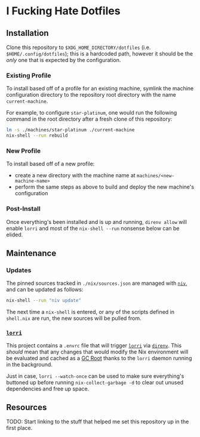 # I Fucking Hate Dotfiles

## Installation

Clone this repository to `$XDG_HOME_DIRECTORY/dotfiles` (i.e.
`$HOME/.config/dotfiles`); this is a hardcoded path, however it should be the
_only_ one that is expected by the configuration.

### Existing Profile

To install based off of a profile for an existing machine, symlink the machine
configuration directory to the repository root directory with the name
`current-machine`.

For example, to configure `star-platinum`, one would run the following command
in the root directory after a fresh clone of this repository:

```bash
ln -s ./machines/star-platinum ./current-machine
nix-shell --run rebuild
```

### New Profile

To install based off of a new profile:

* create a new directory with the machine name at `machines/<new-machine-name>`
* perform the same steps as above to build and deploy the new machine's
configuration

### Post-Install

Once everything's been installed and is up and running, `direnv allow` will
enable `lorri` and most of the `nix-shell --run` nonsense below can be elided.

## Maintenance

### Updates

The pinned sources tracked in `./nix/sources.json` are managed with [`niv`],
and can be updated as follows:

```bash
nix-shell --run "niv update"
```

The next time a `nix-shell` is entered, or any of the scripts defined in
`shell.nix` are run, the new sources will be pulled from.


### [`lorri`]

This project contains a `.envrc` file that will trigger [`lorri`] via
[`direnv`]. This _should_ mean that any changes that would modify the Nix
environment will be evaluated and cached as a [GC Root] thanks to the `lorri`
daemon running in the background.

Just in case, `lorri --watch-once` can be used to make sure everything's
buttoned up before running `nix-collect-garbage -d` to clear out unused
dependencies and free up space.

## Resources

TODO: Start linking to the stuff that helped me set this repository up in the
first place.

[`niv`]: https://www.github.com/nmattia/niv
[`lorri`]: https://www.gitub.com/target/lorri
[`direnv`]: https://www.gitub.com/direnv/direnv
[GC Root]: https://nixos.org/nixos/nix-pills/garbage-collector.html#idm140737315973184
